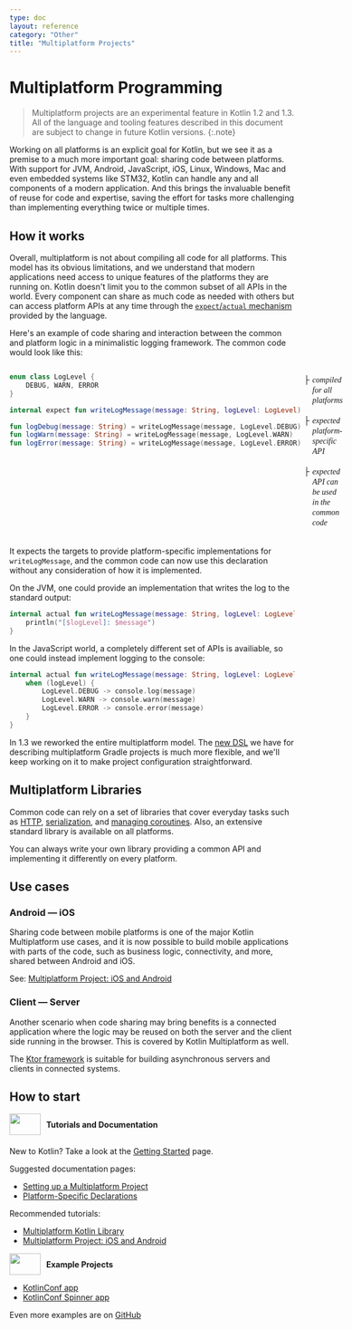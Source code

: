 ```yaml
---
type: doc
layout: reference
category: "Other"
title: "Multiplatform Projects"
---
```


# Multiplatform Programming

> Multiplatform projects are an experimental feature in Kotlin 1.2 and 1.3. All of the language
and tooling features described in this document are subject to change in future Kotlin versions.
{:.note}

Working on all platforms is an explicit goal for Kotlin, but we see it as a premise to a much more important 
goal: sharing code between platforms. With support for JVM, Android, JavaScript, iOS, Linux, Windows, 
Mac and even embedded systems like STM32, Kotlin can handle any and all components of a modern application. 
And this brings the invaluable benefit of reuse for code and expertise, saving the effort for tasks more 
challenging than implementing everything twice or multiple times.

## How it works

Overall, multiplatform is not about compiling all code for all platforms. This model has its obvious 
limitations, and we understand that modern applications need access to unique features of the platforms 
they are running on. Kotlin doesn't limit you to the common subset of all APIs in the world. 
Every component can share as much code as needed with others but can access platform APIs at any time 
through the [`expect`/`actual` mechanism](platform-specific-declarations.html) provided by the language. 

Here's an example of code sharing and interaction between the common and platform logic in a minimalistic 
logging framework. The common code would look like this:

<div style="display:flex">
<div class="sample" markdown="1" theme="idea" data-highlight-only>

```kotlin
enum class LogLevel {
    DEBUG, WARN, ERROR
}

internal expect fun writeLogMessage(message: String, logLevel: LogLevel)

fun logDebug(message: String) = writeLogMessage(message, LogLevel.DEBUG)
fun logWarn(message: String) = writeLogMessage(message, LogLevel.WARN)
fun logError(message: String) = writeLogMessage(message, LogLevel.ERROR)
```

</div>
<div style="margin-left: 5px;white-space: pre-line; line-height: 18px; font-family: Tahoma;">
    <div style="display:flex">├<i style="margin-left:5px">compiled for all platforms</i></div>
    <div style="display:flex">├<i style="margin-left:5px">expected platform-specific API</i></div>
    <div style="display:flex">├<i style="margin-left:5px">expected API can be used in the common code</i></div>
</div>
</div>

It expects the targets to provide platform-specific implementations for `writeLogMessage`, and the common code can 
now use this declaration without any consideration of how it is implemented.

On the JVM, one could provide an implementation that writes the log to the standard output:

<div class="sample" markdown="1" theme="idea" data-highlight-only>

```kotlin
internal actual fun writeLogMessage(message: String, logLevel: LogLevel) {
    println("[$logLevel]: $message")
}
```

</div>

In the JavaScript world, a completely different set of APIs is availiable, 
so one could instead implement logging to the console:

<div class="sample" markdown="1" theme="idea" data-highlight-only>

```kotlin
internal actual fun writeLogMessage(message: String, logLevel: LogLevel) {
    when (logLevel) {
        LogLevel.DEBUG -> console.log(message)
        LogLevel.WARN -> console.warn(message)
        LogLevel.ERROR -> console.error(message)
    }
}
```

</div>

In 1.3 we reworked the entire multiplatform model. The [new DSL](building-mpp-with-gradle.html) we have for describing multiplatform Gradle 
projects is much more flexible, and we'll keep working on it to make project configuration straightforward.

## Multiplatform Libraries

Common code can rely on a set of libraries that cover everyday tasks such as [HTTP](http://ktor.io/clients/http-client/multiplatform.html), [serialization](https://github.com/Kotlin/kotlinx.serialization), and [managing 
coroutines](https://github.com/Kotlin/kotlinx.coroutines). Also, an extensive standard library is available on all platforms. 

You can always write your 
own library providing a common API and implementing it differently on every platform.

## Use cases

### Android — iOS

Sharing code between mobile platforms is one of the major Kotlin Multiplatform use cases, and it is now 
possible to build mobile applications with parts of the code, such as business logic, connectivity, 
and more, shared between Android and iOS.

See: [Multiplatform Project: iOS and Android](/docs/tutorials/native/mpp-ios-android.html)

### Client — Server

Another scenario when code sharing may bring benefits is a connected application where the logic may be 
reused on both the server and the client side running in the browser. This is covered by Kotlin 
Multiplatform as well.

The [Ktor framework](https://ktor.io/) is suitable for building asynchronous servers and clients in connected systems.

## How to start

<div style="display: flex; align-items: center; margin-bottom: 20px">
    <img src="{{ url_for('asset', path='images/landing/native/book.png') }}" height="38p" width="55" style="margin-right: 10px;">
    <b>Tutorials and Documentation</b>
</div>

New to Kotlin? Take a look at the [Getting Started](/docs/reference/basic-syntax.html) page.

Suggested documentation pages: 
- [Setting up a Multiplatform Project](building-mpp-with-gradle.html#setting-up-a-multiplatform-project) 
- [Platform-Specific Declarations](platform-specific-declarations.html) 

Recommended tutorials:
- [Multiplatform Kotlin Library](/docs/tutorials/multiplatform-library.html)
- [Multiplatform Project: iOS and Android](/docs/tutorials/native/mpp-ios-android.html)
  
<div style="display: flex; align-items: center; margin-bottom: 10px;">
    <img src="{{ url_for('asset', path='images/landing/native/try.png') }}" height="38p" width="55" style="margin-right: 10px;">
    <b>Example Projects</b>
</div>

- [KotlinConf app](https://github.com/JetBrains/kotlinconf-app) 
- [KotlinConf Spinner app](https://github.com/jetbrains/kotlinconf-spinner)

Even more examples are on [GitHub](https://github.com/JetBrains/kotlin-examples)
